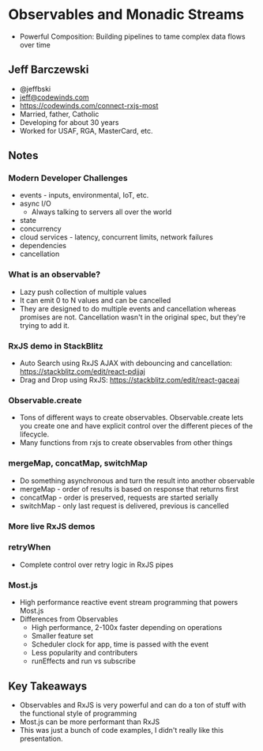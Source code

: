 # Observables and Monadic Streams
- Powerful Composition: Building pipelines to tame complex data flows over time
## Jeff Barczewski
- @jeffbski
- jeff@codewinds.com
- https://codewinds.com/connect-rxjs-most
- Married, father, Catholic
- Developing for about 30 years
- Worked for USAF, RGA, MasterCard, etc.

## Notes
### Modern Developer Challenges
- events - inputs, environmental, IoT, etc.
- async I/O
  - Always talking to servers all over the world
- state
- concurrency
- cloud services - latency, concurrent limits, network failures
- dependencies
- cancellation

### What is an observable?
- Lazy push collection of multiple values
- It can emit 0 to N values and can be cancelled
- They are designed to do multiple events and cancellation whereas promises are not. Cancellation wasn't in the original spec, but they're trying to add it.

### RxJS demo in StackBlitz
 - Auto Search using RxJS AJAX with debouncing and cancellation: https://stackblitz.com/edit/react-pdjjaj
 - Drag and Drop using RxJS: https://stackblitz.com/edit/react-gaceaj

### Observable.create
- Tons of different ways to create observables. Observable.create lets you create one and have explicit control over the different pieces of the lifecycle.
- Many functions from rxjs to create observables from other things

### mergeMap, concatMap, switchMap
- Do something asynchronous and turn the result into another observable
- mergeMap - order of results is based on response that returns first
- concatMap - order is preserved, requests are started serially
- switchMap - only last request is delivered, previous is cancelled

### More live RxJS demos

### retryWhen
- Complete control over retry logic in RxJS pipes

### Most.js
- High performance reactive event stream programming that powers Most.js
- Differences from Observables
  - High performance, 2-100x faster depending on operations
  - Smaller feature set
  - Scheduler clock for app, time is passed with the event
  - Less popularity and contributers
  - runEffects and run vs subscribe

## Key Takeaways
- Observables and RxJS is very powerful and can do a ton of stuff with the functional style of programming
- Most.js can be more performant than RxJS
- This was just a bunch of code examples, I didn't really like this presentation.